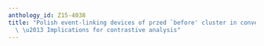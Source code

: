 ```yaml
---
anthology_id: Z15-4038
title: "Polish event-linking devices of przed `before' cluster in conversational data\
  \ \u2013 Implications for contrastive analysis"
---
```

